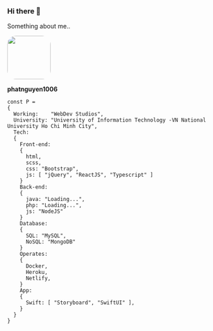 ### Hi there 👋

Something about me..


<a href="https://github.com/phatnguyen1006">
  <img style="border-radius: 20px" width="100px" src="https://avatars.githubusercontent.com/u/69576826?v=4"/>
</a>

**phatnguyen1006**
```script
const P =
{
  Working:    "WebDev Studios",
  University: "University of Information Technology -VN National University Ho Chi Minh City",
  Tech:
  {
    Front-end:
    {
      html,
      scss,
      css: "Bootstrap",
      js: [ "jQuery", "ReactJS", "Typescript" ]
    }
    Back-end:
    {
      java: "Loading...",
      php: "Loading...",
      js: "NodeJS"
    }
    Database:
    {
      SQL: "MySQL",
      NoSQL: "MongoDB"
    }
    Operates:
    {
      Docker,
      Heroku,
      Netlify,
    }
    App:
    {
      Swift: [ "Storyboard", "SwiftUI" ],
    }
  }
}
```
